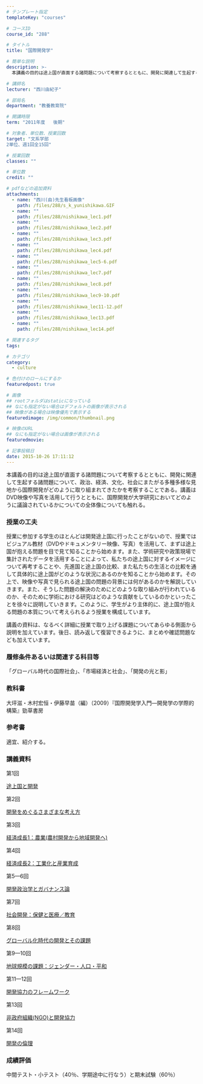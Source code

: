 ```yaml
---
# テンプレート指定
templateKey: "courses"

# コースID
course_id: "288"

# タイトル
title: "国際開発学"

# 簡単な説明
description: >-
  本講義の目的は途上国が直面する諸問題について考察するとともに、開発に関連して生起する諸問題について、政治、経済、文化、社会にまたがる多種多様な見地から国際開発がどのように取り組まれてきたかを考察するこ...

# 講師名
lecturer: "西川由紀子"

# 部局名
department: "教養教育院"

# 開講時限
term: "2011年度	後期"

# 対象者、単位数、授業回数
target: "文系学部
2単位、週1回全15回"

# 授業回数
classes: ""

# 単位数
credit: ""

# pdfなどの追加資料
attachments: 
  - name: "西川(由)先生看板画像" 
    path: /files/288/s_k_yunishikawa.GIF
  - name: "" 
    path: /files/288/nishikawa_lec1.pdf
  - name: "" 
    path: /files/288/nishikawa_lec2.pdf
  - name: "" 
    path: /files/288/nishikawa_lec3.pdf
  - name: "" 
    path: /files/288/nishikawa_lec4.pdf
  - name: "" 
    path: /files/288/nishikawa_lec5-6.pdf
  - name: "" 
    path: /files/288/nishikawa_lec7.pdf
  - name: "" 
    path: /files/288/nishikawa_lec8.pdf
  - name: "" 
    path: /files/288/nishikawa_lec9-10.pdf
  - name: "" 
    path: /files/288/nishikawa_lec11-12.pdf
  - name: "" 
    path: /files/288/nishikawa_lec13.pdf
  - name: "" 
    path: /files/288/nishikawa_lec14.pdf

# 関連するタグ
tags:

# カテゴリ
category:
  - culture

# 色付けのロールにするか
featuredpost: true

# 画像
## rootフォルダはstaticになっている
## なにも指定がない場合はデフォルトの画像が表示される
## 映像がある場合は映像優先で表示する
featuredimage: /img/common/thumbnail.png

# 映像のURL
## なにも指定がない場合は画像が表示される
featuredmovie: 

# 記事投稿日
date: 2015-10-26 17:11:12
---
```


本講義の目的は途上国が直面する諸問題について考察するとともに、開発に関連して生起する諸問題について、政治、経済、文化、社会にまたがる多種多様な見地から国際開発がどのように取り組まれてきたかを考察することである。講義はDVD映像や写真を活用して行うとともに、国際開発が大学研究においてどのように議論されているかについての全体像についても触れる。

### 授業の工夫

授業に参加する学生のほとんどは開発途上国に行ったことがないので、授業ではビジュアル教材（DVDやドキュメンタリー映像、写真）を活用して、まずは途上国が抱える問題を目で見て知ることから始めます。また、学術研究や政策現場で集計されたデータを活用することによって、私たちの途上国に対するイメージについて再考することや、先進国と途上国の比較、また私たちの生活との比較を通して具体的に途上国がどのような状況にあるのかを知ることから始めます。その上で、映像や写真で見られる途上国の問題の背景には何があるのかを解説していきます。また、そうした問題の解決のためにどのような取り組みが行われているのか、そのために学術における研究はどのような貢献をしているのかといったことを徐々に説明していきます。このように、学生がより主体的に、途上国が抱える問題の本質について考えられるよう授業を構成しています。

講義の資料は、なるべく詳細に授業で取り上げる課題についてあらゆる側面から説明を加えています。後日、読み返して復習できるように、まとめや確認問題なども加えています。

### 履修条件あるいは関連する科目等

「グローバル時代の国際社会」、「市場経済と社会」、「開発の光と影」

### 教科書

大坪滋・木村宏恒・伊藤早苗（編）（2009）『国際開発学入門—開発学の学際的構築』勁草書房

### 参考書

適宜、紹介する。

### 講義資料

第1回

[途上国と開発](/files/288/nishikawa_lec1.pdf) 

第2回

[開発をめぐるさまざまな考え方](/files/288/nishikawa_lec2.pdf) 

第3回

[経済成長1：農業(農村開発から地域開発へ)](/files/288/nishikawa_lec3.pdf) 

第4回

[経済成長2：工業化と産業育成](/files/288/nishikawa_lec4.pdf) 

第5&mdash;6回

[開発政治学とガバナンス論](/files/288/nishikawa_lec5-6.pdf) 

第7回

[社会開発：保健と医療／教育](/files/288/nishikawa_lec7.pdf) 

第8回

[グローバル化時代の開発とその課題](/files/288/nishikawa_lec8.pdf) 

第9&mdash;10回

[地球規模の課題：ジェンダー・人口・平和](/files/288/nishikawa_lec9-10.pdf) 

第11&mdash;12回

[開発協力のフレームワーク](/files/288/nishikawa_lec11-12.pdf) 

第13回

[非政府組織(NGO)と開発協力](/files/288/nishikawa_lec13.pdf) 

第14回

[開発の倫理](/files/288/nishikawa_lec14.pdf) 

### 成績評価

中間テスト・小テスト（40％、学期途中に行なう）と期末試験（60％）

